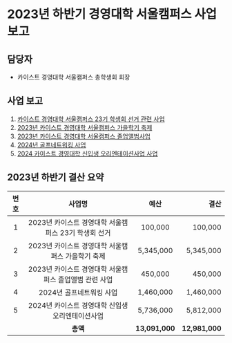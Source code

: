 2023년 하반기 경영대학 서울캠퍼스 사업 보고
===

##  담당자
- 카이스트 경영대학 서울캠퍼스 총학생회 회장 

## 사업 보고
1. [카이스트 경영대학 서울캠퍼스 23기 학생회 선거 관련 사업](경영대학_선거.md)
2. [2023년 카이스트 경영대학 서울캠퍼스 가을학기 축제](경영대학_축제.md) 
3. [2023년 카이스트 경영대학 서울캠퍼스 졸업앨범사업](경영대학_졸업앨범.md)
4. [2024년 골프네트워킹 사업](경영대학_골프.md)
5. [2024 카이스트 경영대학 신입생 오리엔테이션사업 사업](경영대학_신입생오티.md)

## 2023년 하반기 결산 요약
| 번호  | 사업명 | 예산 | 결산 |
|:--------:|:---------:|:---------:|---------:|
|1| 2023년 카이스트 경영대학 서울캠퍼스 23기 학생회 선거   | 100,000 | 100,000 |	
|2|	2023년 카이스트 경영대학 서울캠퍼스 가을학기 축제  | 5,345,000| 5,345,000 |
|3|2023년 카이스트 경영대학 서울캠퍼스 졸업앨범 관련 사업 |	450,000|450,000 |
|4|2024년 골프네트워킹 사업 | 1,460,000	| 1,460,000 |
|5|2024년 카이스트 경영대학 신입생 오리엔테이션사업 |5,736,000		|5,812,000 |
|   |  **총액**| **13,091,000**|**12,981,000** |


